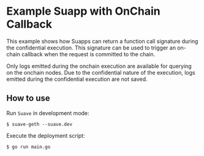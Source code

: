 # Example Suapp with OnChain Callback

This example shows how Suapps can return a function call signature during the confidential execution. This signature can be used to trigger an on-chain callback when the request is committed to the chain.

Only logs emitted during the onchain execution are available for querying on the onchain nodes. Due to the confidential nature of the execution, logs emitted during the confidential execution are not saved.

## How to use

Run `Suave` in development mode:

```
$ suave-geth --suave.dev
```

Execute the deployment script:

```
$ go run main.go
```
